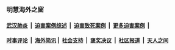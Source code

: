 
### 明慧海外之窗

####  [武汉肺炎](indexes/365.md?t=06251201) &nbsp;|&nbsp;  [迫害案例综述](indexes/328.md?t=06251201) &nbsp;|&nbsp; [迫害致死案例](indexes/277.md?t=06251201)  &nbsp;|&nbsp; [更多迫害案例](indexes/81.md?t=06251201)  &nbsp;|&nbsp; 
####  [时事评论](indexes/19.md?t=06251201) &nbsp;|&nbsp; [海外简讯](indexes/245.md?t=06251201)&nbsp;|&nbsp;  [社会支持](indexes/140.md?t=06251201) &nbsp;|&nbsp; [褒奖决议](indexes/282.md?t=06251201) &nbsp;|&nbsp; [社区报道](indexes/91.md?t=06251201)  &nbsp;|&nbsp; [天人之间](indexes/78.md?t=06251201) 

